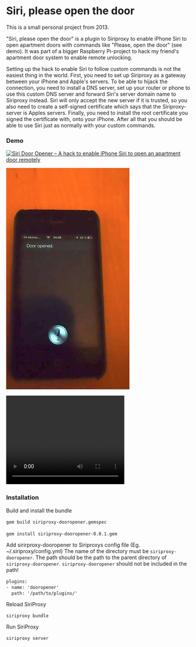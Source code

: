 Siri, please open the door
==========================

This is a small personal project from 2013.

"Siri, please open the door" is a plugin to Siriproxy to enable iPhone Siri to open apartment doors with commands like "Please, open the door" (see demo). It was part of a bigger Raspberry Pi-project to hack my friend's apartment door system to enable remote unlocking.

Setting up the hack to enable Siri to follow custom commands is not the easiest thing in the world. First, you need to set up Siriproxy as a gateway between your iPhone and Apple's servers. To be able to hijack the connection, you need to install a DNS server, set up your router or phone to use this custom DNS server and forward Siri's server domain name to Siriproxy instead. Siri will only accept the new server if it is trusted, so you also need to create a self-signed certificate which says that the Siriproxy-server is Apples servers. Finally, you need to install the root certificate you signed the certificate with, onto your iPhone. After all that you should be able to use Siri just as normally with your custom commands.

### Demo

[![Siri Door Opener – A hack to enable iPhone Siri to open an apartment door remotely](https://video-to-markdown.netlify.com/.netlify/functions/image?url=https%3A%2F%2Fyoutu.be%2F6k1jcBiWRdg)](https://youtu.be/6k1jcBiWRdg "Siri Door Opener – A hack to enable iPhone Siri to open an apartment door remotely")

![Example](example_image.png)

<video width="320" height="240" controls>
  <source src="example_video.mp4" type="video/mp4">
</video>



### Installation

Build and install the bundle

	gem build siriproxy-dooropener.gemspec
	
	gem install siriproxy-dooropener-0.0.1.gem


Add sirirproxy-dooropener to Siriproxys config file (Eg. ~/.siriproxy/config.yml)
The name of the directory must be `siriproxy-dooropener`. The path should be the path to the parent directory of `siriproxy-dooropener`. `siriproxy-dooropener` should not be included in the path!
	
	plugins:
	- name: 'dooropener'
	  path: '/path/to/plugins/'

Reload SiriProxy
	
	siriproxy bundle

Run SiriProxy

	siriproxy server
